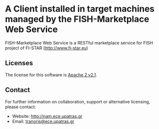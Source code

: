 A Client installed in target machines managed by  the FISH-Marketplace Web Service
==========

FISH-Marketplace Web Service is a RESTful marketplace service for FISH project of FI-STAR (http://www.fi-star.eu)


Licenses
--------

The license for this software is [Apache 2 v2.1](./src/license/header.txt).

Contact
-------

For further information on collaboration, support or alternative licensing, please contact:

* Website: http://nam.ece.upatras.gr
* Email: tranoris@ece.upatras.gr
